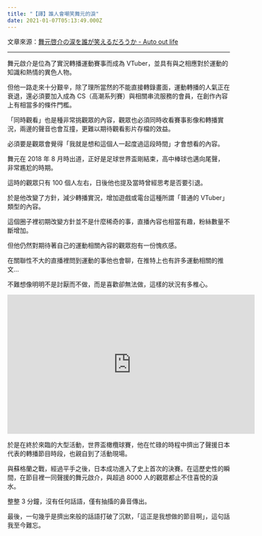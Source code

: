 ```yaml
---
title: "【譯】誰人會嘲笑舞元的淚"
date: 2021-01-07T05:13:49.000Z
---
```


文章來源：[舞元啓介の涙を誰が笑えるだろうか - Auto out life](https://autooutlife.hatenablog.com/entry/2019/10/14/053440)

---

舞元啟介是位為了實況轉播運動賽事而成為 VTuber，並具有與之相應對於運動的知識和熱情的異色人物。

但他一路走來十分艱辛，除了理所當然的不能直接轉錄畫面，運動轉播的人氣正在衰退，還必須要加入成為 CS（高潮系列賽）與相關串流服務的會員，在創作內容上有相當多的條件門檻。

「同時觀看」也是種非常挑觀眾的內容，觀眾也必須同時收看賽事影像和轉播實況，兩邊的聲音也會互撞，更難以期待觀看影片存檔的效益。

必須要是觀眾會覺得「我就是想和這個人一起度過這段時間」才會想看的內容。

舞元在 2018 年 8 月時出道，正好是足球世界盃剛結束，高中棒球也邁向尾聲，非常尷尬的時期。

這時的觀眾只有 100 個人左右，日後他也提及當時曾經思考是否要引退。

於是他改變了方針，減少轉播實況，增加遊戲或電台這種所謂「普通的 VTuber」類型的內容。

這個圈子裡初期改變方針並不是什麼稀奇的事，直播內容也相當有趣，粉絲數量不斷增加。

但他仍然對期待著自己的運動相關內容的觀眾抱有一份愧疚感。

在關聯性不大的直播裡問到運動的事他也會聊，在推特上也有許多運動相關的推文…

不難想像明明不是討厭而不做，而是喜歡卻無法做，這樣的狀況有多椎心。

<iframe width="560" height="315" title="君の涙を誰が笑えるだろうか" src="https://www.youtube.com/embed/vBqnIZFqEwg" frameborder="0" allow="accelerometer; autoplay; clipboard-write; encrypted-media; gyroscope; picture-in-picture" allowfullscreen></iframe>

於是在終於來臨的大型活動，世界盃橄欖球賽，他在忙碌的時程中擠出了聲援日本代表的轉播節目時段，也親自到了活動現場。

與蘇格蘭之戰，經過平手之後，日本成功進入了史上首次的決賽。在這歷史性的瞬間，在節目裡一同聲援的舞元啟介，與超過 8000 人的觀眾都止不住喜悅的淚水。

整整 3 分鐘，沒有任何話語，僅有抽搐的鼻音傳出。

最後，一句幾乎是擠出來般的話語打破了沉默，「這正是我想做的節目啊」，這句話我至今難忘。
